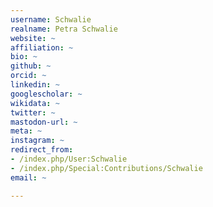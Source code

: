 ```yaml
---
username: Schwalie
realname: Petra Schwalie
website: ~
affiliation: ~
bio: ~
github: ~
orcid: ~
linkedin: ~
googlescholar: ~
wikidata: ~
twitter: ~
mastodon-url: ~
meta: ~
instagram: ~
redirect_from:
- /index.php/User:Schwalie
- /index.php/Special:Contributions/Schwalie
email: ~

---
```

